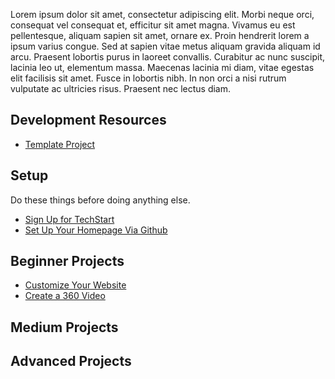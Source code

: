 Lorem ipsum dolor sit amet, consectetur adipiscing elit. Morbi neque orci, consequat vel consequat et, efficitur sit amet magna. Vivamus eu est pellentesque, aliquam sapien sit amet, ornare ex. Proin hendrerit lorem a ipsum varius congue. Sed at sapien vitae metus aliquam gravida aliquam id arcu. Praesent lobortis purus in laoreet convallis. Curabitur ac nunc suscipit, lacinia leo ut, elementum massa. Maecenas lacinia mi diam, vitae egestas elit facilisis sit amet. Fusce in lobortis nibh. In non orci a nisi rutrum vulputate ac ultricies risus. Praesent nec lectus diam.

## Development Resources

- [Template Project](https://techstart-dev.github.io/template)

## Setup
Do these things before doing anything else.

- [Sign Up for TechStart](#)
- [Set Up Your Homepage Via Github](https://techstart-dev.github.io/start)

## Beginner Projects

- [Customize Your Website](https://techstart-dev.github.io/website)
- [Create a 360 Video](https://techstart-dev.github.io/360Video)

## Medium Projects

## Advanced Projects
